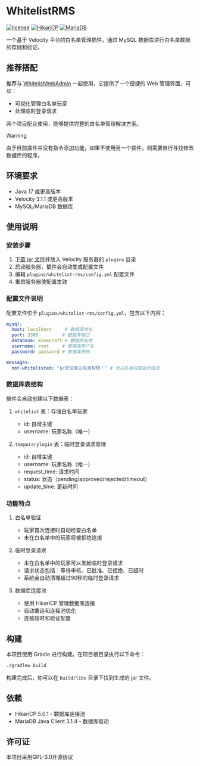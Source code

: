 # WhitelistRMS

[![license](https://img.shields.io/badge/license-GPL--3.0-orange)](https://www.gnu.org/licenses/gpl-3.0.html)
[![HikariCP](https://img.shields.io/badge/HikariCP-5.0.1-blue)](https://github.com/brettwooldridge/HikariCP)
[![MariaDB](https://img.shields.io/badge/MariaDB--Client-3.1.4-blue)](https://mariadb.com/kb/en/about-mariadb-connector-j/)

一个基于 Velocity 平台的白名单管理插件，通过 MySQL 数据库进行白名单数据的存储和验证。

## 推荐搭配

推荐与 [WhitelistWebAdmin](https://github.com/XRain66/whitelistwebadmin) 一起使用，它提供了一个便捷的 Web 管理界面，可以：
- 可视化管理白名单玩家
- 处理临时登录请求

两个项目配合使用，能够提供完整的白名单管理解决方案。

> [!WARNING]
> 由于目前插件并没有指令添加功能，如果不使用另一个插件，则需要自行寻找修改数据库的程序。

## 环境要求

- Java 17 或更高版本
- Velocity 3.1.1 或更高版本
- MySQL/MariaDB 数据库

## 使用说明

### 安装步骤

1. [下载 jar 文件](https://github.com/XRain66/WhitelistRMS/releases)并放入 Velocity 服务器的 `plugins` 目录
2. 启动服务器，插件会自动生成配置文件
3. 编辑 `plugins/whitelist-rms/config.yml` 配置文件
4. 重启服务器使配置生效

### 配置文件说明

配置文件位于 `plugins/whitelist-rms/config.yml`，包含以下内容：

```yaml
mysql:
  host: localhost     # 数据库地址
  port: 3306         # 数据库端口
  database: minecraft # 数据库名称
  username: root     # 数据库用户名
  password: password # 数据库密码

messages:
  not-whitelisted: "§c您没有白名单权限！" # 无白名单权限提示信息
```

### 数据库表结构

插件会自动创建以下数据表：

1. `whitelist` 表：存储白名单玩家
   - id: 自增主键
   - username: 玩家名称（唯一）

2. `temporarylogin` 表：临时登录请求管理
   - id: 自增主键
   - username: 玩家名称（唯一）
   - request_time: 请求时间
   - status: 状态（pending/approved/rejected/timeout）
   - update_time: 更新时间

### 功能特点

1. 白名单验证
   - 玩家首次连接时自动检查白名单
   - 未在白名单中的玩家将被拒绝连接

2. 临时登录请求
   - 未在白名单中的玩家可以发起临时登录请求
   - 请求状态包括：等待审核、已批准、已拒绝、已超时
   - 系统会自动清理超过90秒的临时登录请求

3. 数据库连接池
   - 使用 HikariCP 管理数据库连接
   - 自动重连和连接池优化
   - 连接超时和验证配置

## 构建

本项目使用 Gradle 进行构建。在项目根目录执行以下命令：

```bash
./gradlew build
```

构建完成后，你可以在 `build/libs` 目录下找到生成的 jar 文件。

## 依赖

- HikariCP 5.0.1 - 数据库连接池
- MariaDB Java Client 3.1.4 - 数据库驱动

## 许可证

本项目采用GPL-3.0开源协议